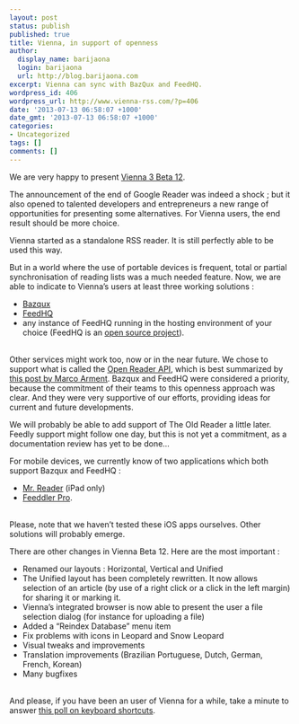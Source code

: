 ```yaml
---
layout: post
status: publish
published: true
title: Vienna, in support of openness
author:
  display_name: barijaona
  login: barijaona
  url: http://blog.barijaona.com
excerpt: Vienna can sync with BazQux and FeedHQ.
wordpress_id: 406
wordpress_url: http://www.vienna-rss.com/?p=406
date: '2013-07-13 06:58:07 +1000'
date_gmt: '2013-07-13 06:58:07 +1000'
categories:
- Uncategorized
tags: []
comments: []
---
```

<p>We are very happy to present <a href="https://sourceforge.net/projects/vienna-rss/files/latest/download">Vienna 3 Beta 12</a>.</p>
<p>The announcement of the end of Google Reader was indeed a shock ; but it also opened to talented developers and entrepreneurs a new range of opportunities for presenting some alternatives. For Vienna users, the end result should be more choice.</p>
<p>Vienna started as a standalone RSS reader. It is still perfectly able to be used this way.</p>
<p>But in a world where the use of portable devices is frequent, total or partial synchronisation of reading lists was a much needed feature. Now, we are able to indicate  to Vienna’s users at least three working solutions : </p>
<ul>
<li><a href="http://www.bazqux.com">Bazqux</a></li>
<li><a href="http://feedhq.org">FeedHQ</a></li>
<li>any instance of FeedHQ running in the hosting environment of your choice (FeedHQ is an <a href="https://github.com/feedhq/feedhq">open source project</a>).</li><br />
</ul></p>
<p>Other services might work too, now or in the near future. We chose to support what is called the <a href="http://rss-sync.github.io/Open-Reader-API/rssconsensus/">Open Reader API</a>, which is best summarized by <a href="http://www.marco.org/2013/03/14/baby-steps-replacing-google-reader">this post by Marco Arment</a>. Bazqux and FeedHQ were considered a priority, because the commitment of their teams to this openness approach was clear. And they were very supportive of our efforts, providing ideas for current and future developments.</p>
<p>We will probably be able to add support of The Old Reader a little later. Feedly support might follow one day, but this is not yet a commitment, as a documentation review has yet to be done…</p>
<p>For mobile devices, we currently know of two applications which both support Bazqux and  FeedHQ : </p>
<ul>
<li><a href="https://itunes.apple.com/us/app/mr.-reader/id412874834?mt=8">Mr. Reader</a> (iPad only)</li>
<li><a href="https://itunes.apple.com/en/app/feeddler-rss-reader-pro/id365710282?mt=8">Feeddler Pro</a>.</li><br />
</ul></p>
<p>Please, note that we haven’t tested these iOS apps ourselves. Other solutions will probably emerge.</p>
<p>There are other changes in Vienna Beta 12. Here are the most important : </p>
<ul>
<li>Renamed our layouts : Horizontal, Vertical and Unified</li>
<li>The Unified layout has been completely rewritten. It now allows selection of an article (by use of a right click or a click in the left margin) for sharing it or marking it.</li>
<li>Vienna’s integrated browser is now able to present the user a file selection dialog (for instance for uploading a file)</li>
<li>Added a “Reindex Database” menu item</li>
<li>Fix problems with icons in Leopard and Snow Leopard</li>
<li>Visual tweaks and improvements</li>
<li>Translation improvements (Brazilian Portuguese, Dutch, German, French, Korean)</li>
<li>Many bugfixes</li><br />
</ul></p>
<p>And please, if you have been an user of Vienna for a while, take a minute to answer <a href="http://cocoaforge.com/viewtopic.php?t=26269&p=137020">this poll on keyboard shortcuts</a>.</p>
